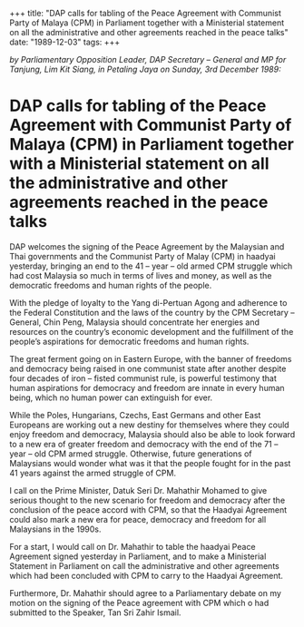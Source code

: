 +++ 
title: "DAP calls for tabling of the Peace Agreement with Communist Party of Malaya (CPM) in Parliament together with a Ministerial statement on all the administrative and other agreements reached in the peace talks"
date: "1989-12-03"
tags:
+++

_by Parliamentary Opposition Leader, DAP Secretary – General and MP for Tanjung, Lim Kit Siang, in Petaling Jaya on Sunday, 3rd December 1989:_

# DAP calls for tabling of the Peace Agreement with Communist Party of Malaya (CPM) in Parliament together with a Ministerial statement on all the administrative and other agreements reached in the peace talks

DAP welcomes the signing of the Peace Agreement by the Malaysian and Thai governments and the Communist Party of Malay (CPM) in haadyai yesterday, bringing an end to the 41 – year – old armed CPM struggle which had cost Malaysia so much in terms of lives and money, as well as the democratic freedoms and human rights of the people.</u>

With the pledge of loyalty to the Yang di-Pertuan Agong and adherence to the Federal Constitution and the laws of the country by the CPM Secretary – General, Chin Peng, Malaysia should concentrate her energies and resources on the country’s economic development and the fulfillment of the people’s aspirations for democratic freedoms and human rights.

The great ferment going on in Eastern Europe, with the banner of freedoms and democracy being raised in one communist state after another despite four decades of iron – fisted communist rule, is powerful testimony that human aspirations for democracy and freedom are innate in every human being, which no human power can extinguish for ever.

While the Poles, Hungarians, Czechs, East Germans and other East Europeans are working out a new destiny for themselves where they could enjoy freedom and democracy, Malaysia should also be able to look forward to a new era of greater freedom and democracy with the end of the 71 – year – old CPM armed struggle. Otherwise, future generations of Malaysians would wonder what was it that the people fought for in the past 41 years against the armed struggle of CPM.

I call on the Prime Minister, Datuk Seri Dr. Mahathir Mohamed to give serious thought to the new scenario for freedom and democracy after the conclusion of the peace accord with CPM, so that the Haadyai Agreement could also mark a new era for peace, democracy and freedom for all Malaysians in the 1990s.

For a start, I would call on Dr. Mahathir to table the haadyai Peace Agreement signed yesterday in Parliament, and to make a Ministerial Statement in Parliament on call the administrative and other agreements which had been concluded with CPM to carry to the Haadyai Agreement.

Furthermore, Dr. Mahathir should agree to a Parliamentary debate on my motion on the signing of the Peace agreement with CPM which o had submitted to the Speaker, Tan Sri Zahir Ismail.
 
